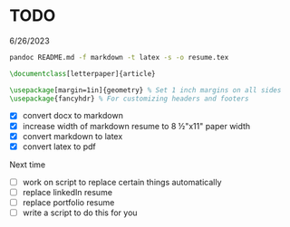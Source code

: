 # TODO

6/26/2023

```bash
pandoc README.md -f markdown -t latex -s -o resume.tex
```

```tex
\documentclass[letterpaper]{article}

\usepackage[margin=1in]{geometry} % Set 1 inch margins on all sides
\usepackage{fancyhdr} % For customizing headers and footers
```

- [x] convert docx to markdown
- [x] increase width of markdown resume to 8 &frac12;"x11" paper width
- [x] convert markdown to latex
- [x] convert latex to pdf

Next time
- [ ] work on script to replace certain things automatically
- [ ] replace linkedIn resume
- [ ] replace portfolio resume
- [ ] write a script to do this for you
